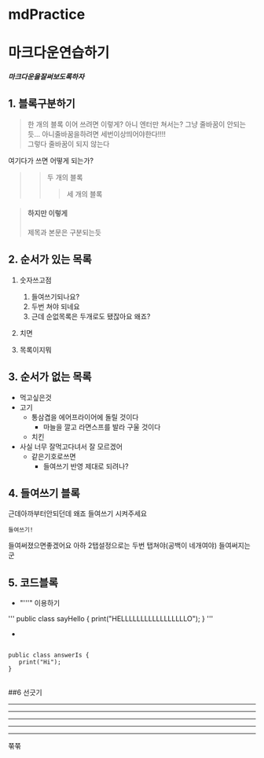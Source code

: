 # mdPractice

# 마크다운연습하기
##### 마크다운을잘써보도록하자

## 1. 블록구분하기
> 한 개의 블록
> 이어 쓰려면 이렇게? 
> 아니 엔터만 쳐서는? 그냥 줄바꿈이 안되는듯...   아니줄바꿈을하려면 세번이상띄어야한다!!!!   
그렇다 줄바꿈이 되지 않는다

여기다가 쓰면 어떻게 되는가?
> > 두 개의 블록
> > > 세 개의 블록


> #### 하지만 이렇게 
> 제목과 본문은 구분되는듯

## 2. 순서가 있는 목록
1. 숫자쓰고점

   1. 들여쓰기되나요?
   2. 두번 쳐야 되네요
   3. 근데 순없목록은 두개로도 됐잖아요 왜죠?

2. 치면
3. 목록이지뭐


## 3. 순서가 없는 목록
* 먹고싶은것
* 고기
  - 통삼겹을 에어프라이어에 돌릴 것이다
    + 마늘을 깔고 라면스프를 발라 구울 것이다
  - 치킨
* 사실 너무 잘먹고다녀서 잘 모르겠어
   * 같은기호로쓰면
      * 들여쓰기 반영 제대로 되려나?
      

## 4. 들여쓰기 블록

근데아까부터안되던데 왜죠
들여쓰기 시켜주세요

    들여쓰기!
  
들여써졌으면좋겠어요
아하 2탭설정으로는 두번 탭쳐야(공백이 네개여야) 들여써지는군

## 5. 코드블록

* "'''" 이용하기

'''
public class sayHello {
   print("HELLLLLLLLLLLLLLLLLO");
}
'''

* <pre><code> </code></pre>

<pre>
<code>
public class answerIs {
   print("Hi");
}
</code>
</pre>


##6 선긋기

* * *
***
*****
- - - 
----------------------------------------
쭊쭊


